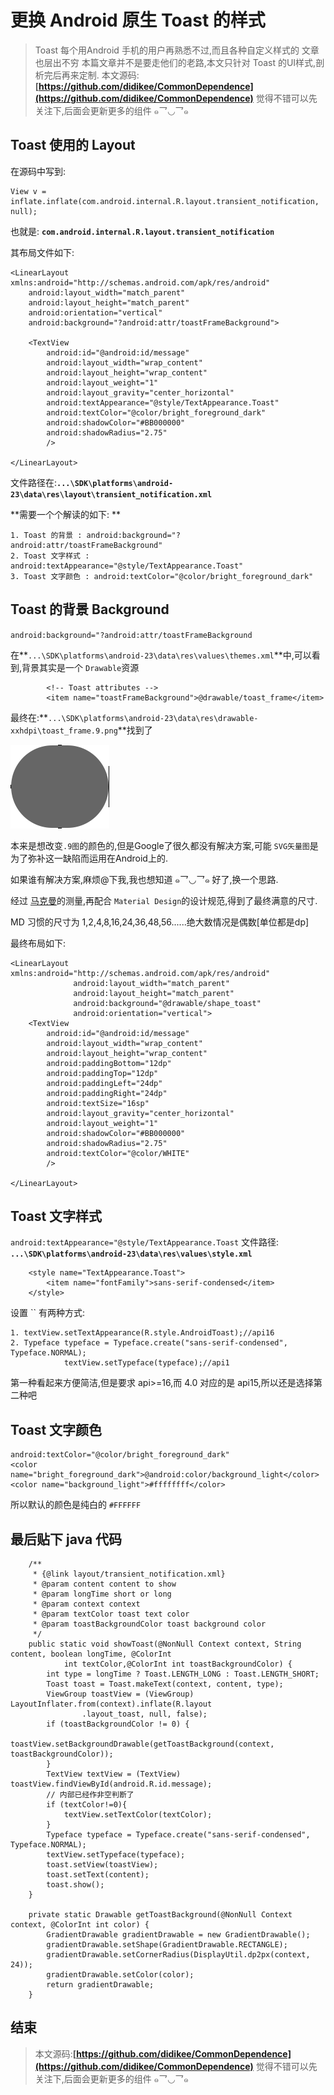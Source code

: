# 更换 Android 原生 Toast 的样式

> Toast 每个用Android 手机的用户再熟悉不过,而且各种自定义样式的 文章也层出不穷
> 本篇文章并不是要走他们的老路,本文只针对 Toast 的UI样式,剖析完后再来定制.
> 本文源码:**[https://github.com/didikee/CommonDependence](https://github.com/didikee/CommonDependence)**
> 觉得不错可以先关注下,后面会更新更多的组件 ๑乛◡乛๑

## Toast 使用的 Layout
在源码中写到:
```
View v = inflate.inflate(com.android.internal.R.layout.transient_notification, null);
```
也就是:
**`com.android.internal.R.layout.transient_notification`**

其布局文件如下:
```
<LinearLayout xmlns:android="http://schemas.android.com/apk/res/android"
    android:layout_width="match_parent"
    android:layout_height="match_parent"
    android:orientation="vertical"
    android:background="?android:attr/toastFrameBackground">

    <TextView
        android:id="@android:id/message"
        android:layout_width="wrap_content"
        android:layout_height="wrap_content"
        android:layout_weight="1"
        android:layout_gravity="center_horizontal"
        android:textAppearance="@style/TextAppearance.Toast"
        android:textColor="@color/bright_foreground_dark"
        android:shadowColor="#BB000000"
        android:shadowRadius="2.75"
        />

</LinearLayout>
```
文件路径在:**`...\SDK\platforms\android-23\data\res\layout\transient_notification.xml`**

**需要一个个解读的如下: **
```
1. Toast 的背景 : android:background="?android:attr/toastFrameBackground"
2. Toast 文字样式 : android:textAppearance="@style/TextAppearance.Toast"
3. Toast 文字颜色 : android:textColor="@color/bright_foreground_dark"
```

## Toast 的背景 Background
`android:background="?android:attr/toastFrameBackground`

在**`...\SDK\platforms\android-23\data\res\values\themes.xml`**中,可以看到,背景其实是一个 `Drawable`资源
```
        <!-- Toast attributes -->
        <item name="toastFrameBackground">@drawable/toast_frame</item>
```
最终在:**`...\SDK\platforms\android-23\data\res\drawable-xxhdpi\toast_frame.9.png`**找到了

![Toast 背景实际是点9图](pic/toast_frame.9.png)

本来是想改变`.9图`的颜色的,但是Google了很久都没有解决方案,可能 `SVG矢量图`是为了弥补这一缺陷而运用在Android上的.

如果谁有解决方案,麻烦@下我,我也想知道 ๑乛◡乛๑
好了,换一个思路.

经过 [马克曼](http://www.getmarkman.com/)的测量,再配合 `Material Design`的设计规范,得到了最终满意的尺寸.

MD 习惯的尺寸为 1,2,4,8,16,24,36,48,56......绝大数情况是偶数[单位都是dp]

最终布局如下:
```
<LinearLayout xmlns:android="http://schemas.android.com/apk/res/android"
              android:layout_width="match_parent"
              android:layout_height="match_parent"
              android:background="@drawable/shape_toast"
              android:orientation="vertical">
    <TextView
        android:id="@android:id/message"
        android:layout_width="wrap_content"
        android:layout_height="wrap_content"
        android:paddingBottom="12dp"
        android:paddingTop="12dp"
        android:paddingLeft="24dp"
        android:paddingRight="24dp"
        android:textSize="16sp"
        android:layout_gravity="center_horizontal"
        android:layout_weight="1"
        android:shadowColor="#BB000000"
        android:shadowRadius="2.75"
        android:textColor="@color/WHITE"
        />

</LinearLayout>
```

## Toast 文字样式

`android:textAppearance="@style/TextAppearance.Toast`
文件路径: **`...\SDK\platforms\android-23\data\res\values\style.xml`**
```
    <style name="TextAppearance.Toast">
        <item name="fontFamily">sans-serif-condensed</item>
    </style>
```
设置 `` 有两种方式:
```
1. textView.setTextAppearance(R.style.AndroidToast);//api16
2. Typeface typeface = Typeface.create("sans-serif-condensed", Typeface.NORMAL);
            textView.setTypeface(typeface);//api1
```
第一种看起来方便简洁,但是要求 api>=16,而 4.0 对应的是 api15,所以还是选择第二种吧


## Toast 文字颜色
```
android:textColor="@color/bright_foreground_dark"
<color name="bright_foreground_dark">@android:color/background_light</color>
<color name="background_light">#ffffffff</color>
```

所以默认的颜色是纯白的 `#FFFFFF`

## 最后贴下 java 代码
```
    /**
     * {@link layout/transient_notification.xml}
     * @param content content to show
     * @param longTime short or long
     * @param context context
     * @param textColor toast text color
     * @param toastBackgroundColor toast background color
     */
    public static void showToast(@NonNull Context context, String content, boolean longTime, @ColorInt
            int textColor,@ColorInt int toastBackgroundColor) {
        int type = longTime ? Toast.LENGTH_LONG : Toast.LENGTH_SHORT;
        Toast toast = Toast.makeText(context, content, type);
        ViewGroup toastView = (ViewGroup) LayoutInflater.from(context).inflate(R.layout
                .layout_toast, null, false);
        if (toastBackgroundColor != 0) {
            toastView.setBackgroundDrawable(getToastBackground(context, toastBackgroundColor));
        }
        TextView textView = (TextView) toastView.findViewById(android.R.id.message);
        // 内部已经作非空判断了
        if (textColor!=0){
            textView.setTextColor(textColor);
        }
        Typeface typeface = Typeface.create("sans-serif-condensed", Typeface.NORMAL);
        textView.setTypeface(typeface);
        toast.setView(toastView);
        toast.setText(content);
        toast.show();
    }

    private static Drawable getToastBackground(@NonNull Context context, @ColorInt int color) {
        GradientDrawable gradientDrawable = new GradientDrawable();
        gradientDrawable.setShape(GradientDrawable.RECTANGLE);
        gradientDrawable.setCornerRadius(DisplayUtil.dp2px(context, 24));
        gradientDrawable.setColor(color);
        return gradientDrawable;
    }
```

## 结束
> 本文源码:**[https://github.com/didikee/CommonDependence](https://github.com/didikee/CommonDependence)**
> 觉得不错可以先关注下,后面会更新更多的组件 ๑乛◡乛๑
















